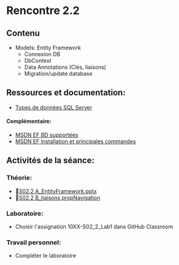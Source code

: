 # Rencontre 2.2

## Contenu
- Models: Entity Framework 
  - Connexion DB 
  - DbContext 
  - Data Annotations (Clés, liaisons) 
  - Migration/update database

## Ressources et documentation: 
- [Types de données SQL Server](https://docs.microsoft.com/fr-fr/sql/connect/jdbc/understanding-data-type-differences?view=sql-server-ver15)
#### Complémentaire: 
- [MSDN EF BD supportées](https://docs.microsoft.com/fr-fr/ef/core/providers/?tabs=dotnet-core-cli)
- [MSDN EF Installation et principales commandes](https://docs.microsoft.com/fr-fr/ef/core/get-started/overview/first-app?tabs=visual-studio)

## Activités de la séance: 
### Théorie:  
- 🔗[S02.2 A_EntityFramework.pptx](https://cegepedouardmontpetit-my.sharepoint.com/:p:/r/personal/valerie_turgeon_cegepmontpetit_ca/Documents/Site_3W6_Partage/02.2_EntityFramework/S02.2%20A_EntityFramework.pptx?d=w7d9fd4c3a3c2473bb0be7f11d0babdce&csf=1&web=1&e=kdOeRz)
- 🔗[S02.2 B_liaisons propNavigation](https://cegepedouardmontpetit-my.sharepoint.com/:p:/r/personal/valerie_turgeon_cegepmontpetit_ca/Documents/Site_3W6_Partage/02.2_EntityFramework/S02.2%20B_liaisons%20propNavigation.pptx?d=w06da3400208c49e2877be8bcdb1ca89f&csf=1&web=1&e=NGzJmI)

### Laboratoire: 
- Choisir l'assignation 10XX-S02_2_Lab1 dans GitHub Classroom

### Travail personnel: 
- Compléter le laboratoire